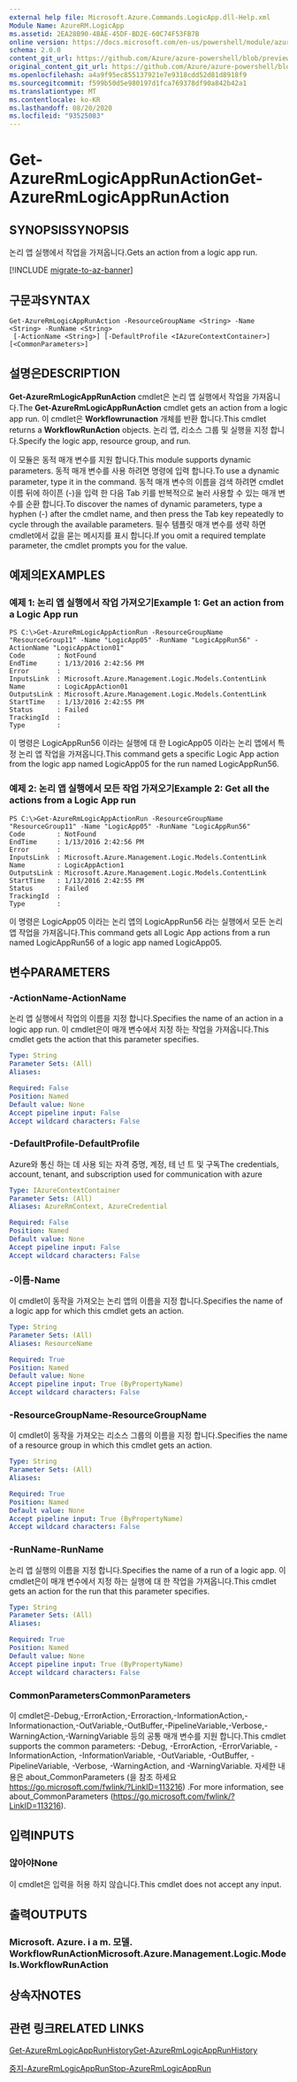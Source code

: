 ```yaml
---
external help file: Microsoft.Azure.Commands.LogicApp.dll-Help.xml
Module Name: AzureRM.LogicApp
ms.assetid: 2EA28B90-4BAE-45DF-BD2E-60C74F53FB7B
online version: https://docs.microsoft.com/en-us/powershell/module/azurerm.logicapp/get-azurermlogicapprunaction
schema: 2.0.0
content_git_url: https://github.com/Azure/azure-powershell/blob/preview/src/ResourceManager/LogicApp/Commands.LogicApp/help/Get-AzureRmLogicAppRunAction.md
original_content_git_url: https://github.com/Azure/azure-powershell/blob/preview/src/ResourceManager/LogicApp/Commands.LogicApp/help/Get-AzureRmLogicAppRunAction.md
ms.openlocfilehash: a4a9f95ec855137921e7e9318cdd52d81d8918f9
ms.sourcegitcommit: f599b50d5e980197d1fca769378df90a842b42a1
ms.translationtype: MT
ms.contentlocale: ko-KR
ms.lasthandoff: 08/20/2020
ms.locfileid: "93525083"
---
```

# <span data-ttu-id="34188-101">Get-AzureRmLogicAppRunAction</span><span class="sxs-lookup"><span data-stu-id="34188-101">Get-AzureRmLogicAppRunAction</span></span>

## <span data-ttu-id="34188-102">SYNOPSIS</span><span class="sxs-lookup"><span data-stu-id="34188-102">SYNOPSIS</span></span>
<span data-ttu-id="34188-103">논리 앱 실행에서 작업을 가져옵니다.</span><span class="sxs-lookup"><span data-stu-id="34188-103">Gets an action from a logic app run.</span></span>

[!INCLUDE [migrate-to-az-banner](../../includes/migrate-to-az-banner.md)]

## <span data-ttu-id="34188-104">구문과</span><span class="sxs-lookup"><span data-stu-id="34188-104">SYNTAX</span></span>

```
Get-AzureRmLogicAppRunAction -ResourceGroupName <String> -Name <String> -RunName <String>
 [-ActionName <String>] [-DefaultProfile <IAzureContextContainer>] [<CommonParameters>]
```

## <span data-ttu-id="34188-105">설명은</span><span class="sxs-lookup"><span data-stu-id="34188-105">DESCRIPTION</span></span>
<span data-ttu-id="34188-106">**Get-AzureRmLogicAppRunAction** cmdlet은 논리 앱 실행에서 작업을 가져옵니다.</span><span class="sxs-lookup"><span data-stu-id="34188-106">The **Get-AzureRmLogicAppRunAction** cmdlet gets an action from a logic app run.</span></span>
<span data-ttu-id="34188-107">이 cmdlet은 **Workflowrunaction** 개체를 반환 합니다.</span><span class="sxs-lookup"><span data-stu-id="34188-107">This cmdlet returns a **WorkflowRunAction** objects.</span></span>
<span data-ttu-id="34188-108">논리 앱, 리소스 그룹 및 실행을 지정 합니다.</span><span class="sxs-lookup"><span data-stu-id="34188-108">Specify the logic app, resource group, and run.</span></span>

<span data-ttu-id="34188-109">이 모듈은 동적 매개 변수를 지원 합니다.</span><span class="sxs-lookup"><span data-stu-id="34188-109">This module supports dynamic parameters.</span></span>
<span data-ttu-id="34188-110">동적 매개 변수를 사용 하려면 명령에 입력 합니다.</span><span class="sxs-lookup"><span data-stu-id="34188-110">To use a dynamic parameter, type it in the command.</span></span>
<span data-ttu-id="34188-111">동적 매개 변수의 이름을 검색 하려면 cmdlet 이름 뒤에 하이픈 (-)을 입력 한 다음 Tab 키를 반복적으로 눌러 사용할 수 있는 매개 변수를 순환 합니다.</span><span class="sxs-lookup"><span data-stu-id="34188-111">To discover the names of dynamic parameters, type a hyphen (-) after the cmdlet name, and then press the Tab key repeatedly to cycle through the available parameters.</span></span>
<span data-ttu-id="34188-112">필수 템플릿 매개 변수를 생략 하면 cmdlet에서 값을 묻는 메시지를 표시 합니다.</span><span class="sxs-lookup"><span data-stu-id="34188-112">If you omit a required template parameter, the cmdlet prompts you for the value.</span></span>

## <span data-ttu-id="34188-113">예제의</span><span class="sxs-lookup"><span data-stu-id="34188-113">EXAMPLES</span></span>

### <span data-ttu-id="34188-114">예제 1: 논리 앱 실행에서 작업 가져오기</span><span class="sxs-lookup"><span data-stu-id="34188-114">Example 1: Get an action from a Logic App run</span></span>
```
PS C:\>Get-AzureRmLogicAppActionRun -ResourceGroupName "ResourceGroup11" -Name "LogicApp05" -RunName "LogicAppRun56" -ActionName "LogicAppAction01"
Code        : NotFound
EndTime     : 1/13/2016 2:42:56 PM
Error       : 
InputsLink  : Microsoft.Azure.Management.Logic.Models.ContentLink
Name        : LogicAppAction01
OutputsLink : Microsoft.Azure.Management.Logic.Models.ContentLink
StartTime   : 1/13/2016 2:42:55 PM
Status      : Failed
TrackingId  : 
Type        :
```

<span data-ttu-id="34188-115">이 명령은 LogicAppRun56 이라는 실행에 대 한 LogicApp05 이라는 논리 앱에서 특정 논리 앱 작업을 가져옵니다.</span><span class="sxs-lookup"><span data-stu-id="34188-115">This command gets a specific Logic App action from the logic app named LogicApp05 for the run named LogicAppRun56.</span></span>

### <span data-ttu-id="34188-116">예제 2: 논리 앱 실행에서 모든 작업 가져오기</span><span class="sxs-lookup"><span data-stu-id="34188-116">Example 2: Get all the actions from a Logic App run</span></span>
```
PS C:\>Get-AzureRmLogicAppActionRun -ResourceGroupName "ResourceGroup11" -Name "LogicApp05" -RunName "LogicAppRun56"
Code        : NotFound
EndTime     : 1/13/2016 2:42:56 PM
Error       : 
InputsLink  : Microsoft.Azure.Management.Logic.Models.ContentLink
Name        : LogicAppAction1
OutputsLink : Microsoft.Azure.Management.Logic.Models.ContentLink
StartTime   : 1/13/2016 2:42:55 PM
Status      : Failed
TrackingId  : 
Type        :
```

<span data-ttu-id="34188-117">이 명령은 LogicApp05 이라는 논리 앱의 LogicAppRun56 라는 실행에서 모든 논리 앱 작업을 가져옵니다.</span><span class="sxs-lookup"><span data-stu-id="34188-117">This command gets all Logic App actions from a run named LogicAppRun56 of a logic app named LogicApp05.</span></span>

## <span data-ttu-id="34188-118">변수</span><span class="sxs-lookup"><span data-stu-id="34188-118">PARAMETERS</span></span>

### <span data-ttu-id="34188-119">-ActionName</span><span class="sxs-lookup"><span data-stu-id="34188-119">-ActionName</span></span>
<span data-ttu-id="34188-120">논리 앱 실행에서 작업의 이름을 지정 합니다.</span><span class="sxs-lookup"><span data-stu-id="34188-120">Specifies the name of an action in a logic app run.</span></span>
<span data-ttu-id="34188-121">이 cmdlet은이 매개 변수에서 지정 하는 작업을 가져옵니다.</span><span class="sxs-lookup"><span data-stu-id="34188-121">This cmdlet gets the action that this parameter specifies.</span></span>

```yaml
Type: String
Parameter Sets: (All)
Aliases: 

Required: False
Position: Named
Default value: None
Accept pipeline input: False
Accept wildcard characters: False
```

### <span data-ttu-id="34188-122">-DefaultProfile</span><span class="sxs-lookup"><span data-stu-id="34188-122">-DefaultProfile</span></span>
<span data-ttu-id="34188-123">Azure와 통신 하는 데 사용 되는 자격 증명, 계정, 테 넌 트 및 구독</span><span class="sxs-lookup"><span data-stu-id="34188-123">The credentials, account, tenant, and subscription used for communication with azure</span></span>

```yaml
Type: IAzureContextContainer
Parameter Sets: (All)
Aliases: AzureRmContext, AzureCredential

Required: False
Position: Named
Default value: None
Accept pipeline input: False
Accept wildcard characters: False
```

### <span data-ttu-id="34188-124">-이름</span><span class="sxs-lookup"><span data-stu-id="34188-124">-Name</span></span>
<span data-ttu-id="34188-125">이 cmdlet이 동작을 가져오는 논리 앱의 이름을 지정 합니다.</span><span class="sxs-lookup"><span data-stu-id="34188-125">Specifies the name of a logic app for which this cmdlet gets an action.</span></span>

```yaml
Type: String
Parameter Sets: (All)
Aliases: ResourceName

Required: True
Position: Named
Default value: None
Accept pipeline input: True (ByPropertyName)
Accept wildcard characters: False
```

### <span data-ttu-id="34188-126">-ResourceGroupName</span><span class="sxs-lookup"><span data-stu-id="34188-126">-ResourceGroupName</span></span>
<span data-ttu-id="34188-127">이 cmdlet이 동작을 가져오는 리소스 그룹의 이름을 지정 합니다.</span><span class="sxs-lookup"><span data-stu-id="34188-127">Specifies the name of a resource group in which this cmdlet gets an action.</span></span>

```yaml
Type: String
Parameter Sets: (All)
Aliases: 

Required: True
Position: Named
Default value: None
Accept pipeline input: True (ByPropertyName)
Accept wildcard characters: False
```

### <span data-ttu-id="34188-128">-RunName</span><span class="sxs-lookup"><span data-stu-id="34188-128">-RunName</span></span>
<span data-ttu-id="34188-129">논리 앱 실행의 이름을 지정 합니다.</span><span class="sxs-lookup"><span data-stu-id="34188-129">Specifies the name of a run of a logic app.</span></span>
<span data-ttu-id="34188-130">이 cmdlet은이 매개 변수에서 지정 하는 실행에 대 한 작업을 가져옵니다.</span><span class="sxs-lookup"><span data-stu-id="34188-130">This cmdlet gets an action for the run that this parameter specifies.</span></span>

```yaml
Type: String
Parameter Sets: (All)
Aliases: 

Required: True
Position: Named
Default value: None
Accept pipeline input: True (ByPropertyName)
Accept wildcard characters: False
```

### <span data-ttu-id="34188-131">CommonParameters</span><span class="sxs-lookup"><span data-stu-id="34188-131">CommonParameters</span></span>
<span data-ttu-id="34188-132">이 cmdlet은-Debug,-ErrorAction,-Erroraction,-InformationAction,-Informationaction,-OutVariable,-OutBuffer,-PipelineVariable,-Verbose,-WarningAction,-WarningVariable 등의 공통 매개 변수를 지원 합니다.</span><span class="sxs-lookup"><span data-stu-id="34188-132">This cmdlet supports the common parameters: -Debug, -ErrorAction, -ErrorVariable, -InformationAction, -InformationVariable, -OutVariable, -OutBuffer, -PipelineVariable, -Verbose, -WarningAction, and -WarningVariable.</span></span> <span data-ttu-id="34188-133">자세한 내용은 about_CommonParameters (을 참조 하세요 https://go.microsoft.com/fwlink/?LinkID=113216) .</span><span class="sxs-lookup"><span data-stu-id="34188-133">For more information, see about_CommonParameters (https://go.microsoft.com/fwlink/?LinkID=113216).</span></span>

## <span data-ttu-id="34188-134">입력</span><span class="sxs-lookup"><span data-stu-id="34188-134">INPUTS</span></span>

### <span data-ttu-id="34188-135">않아야</span><span class="sxs-lookup"><span data-stu-id="34188-135">None</span></span>
<span data-ttu-id="34188-136">이 cmdlet은 입력을 허용 하지 않습니다.</span><span class="sxs-lookup"><span data-stu-id="34188-136">This cmdlet does not accept any input.</span></span>

## <span data-ttu-id="34188-137">출력</span><span class="sxs-lookup"><span data-stu-id="34188-137">OUTPUTS</span></span>

### <span data-ttu-id="34188-138">Microsoft. Azure. i a m. 모델. WorkflowRunAction</span><span class="sxs-lookup"><span data-stu-id="34188-138">Microsoft.Azure.Management.Logic.Models.WorkflowRunAction</span></span>

## <span data-ttu-id="34188-139">상속자</span><span class="sxs-lookup"><span data-stu-id="34188-139">NOTES</span></span>

## <span data-ttu-id="34188-140">관련 링크</span><span class="sxs-lookup"><span data-stu-id="34188-140">RELATED LINKS</span></span>

[<span data-ttu-id="34188-141">Get-AzureRmLogicAppRunHistory</span><span class="sxs-lookup"><span data-stu-id="34188-141">Get-AzureRmLogicAppRunHistory</span></span>](./Get-AzureRmLogicAppRunHistory.md)

[<span data-ttu-id="34188-142">중지-AzureRmLogicAppRun</span><span class="sxs-lookup"><span data-stu-id="34188-142">Stop-AzureRmLogicAppRun</span></span>](./Stop-AzureRmLogicAppRun.md)


